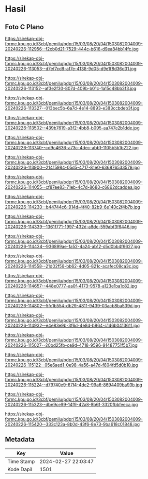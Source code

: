 # Hasil

## Foto C Plano

https://sirekap-obj-formc.kpu.go.id/3cbf/pemilu/pdpr/15/03/08/20/04/1503082004009-20240226-112956--f2cb0d21-7529-444c-b616-d9ea84bb14fc.jpg

https://sirekap-obj-formc.kpu.go.id/3cbf/pemilu/pdpr/15/03/08/20/04/1503082004009-20240226-113053--d7ef7cd8-af7e-4138-9d05-d9e1f8d36d31.jpg

https://sirekap-obj-formc.kpu.go.id/3cbf/pemilu/pdpr/15/03/08/20/04/1503082004009-20240226-113152--af3e2f30-807d-409b-b01c-1a15c48bb3f3.jpg

https://sirekap-obj-formc.kpu.go.id/3cbf/pemilu/pdpr/15/03/08/20/04/1503082004009-20240226-113327--013bec5b-6a7d-4e14-8893-e383ccbdeb3f.jpg

https://sirekap-obj-formc.kpu.go.id/3cbf/pemilu/pdpr/15/03/08/20/04/1503082004009-20240226-113502--439b7619-a3f2-4bb8-b095-aa747e2b1dde.jpg

https://sirekap-obj-formc.kpu.go.id/3cbf/pemilu/pdpr/15/03/08/20/04/1503082004009-20240226-113740--cd9c4636-a73c-4dec-abb1-1105b5b1b222.jpg

https://sirekap-obj-formc.kpu.go.id/3cbf/pemilu/pdpr/15/03/08/20/04/1503082004009-20240226-113900--21415984-05d5-4717-81e0-636876533579.jpg

https://sirekap-obj-formc.kpu.go.id/3cbf/pemilu/pdpr/15/03/08/20/04/1503082004009-20240226-114055--cf87ee83-71eb-4c7d-8680-c6862dcaddea.jpg

https://sirekap-obj-formc.kpu.go.id/3cbf/pemilu/pdpr/15/03/08/20/04/1503082004009-20240226-114230--b44744c6-914d-4f40-82b9-6e140c2f4b7b.jpg

https://sirekap-obj-formc.kpu.go.id/3cbf/pemilu/pdpr/15/03/08/20/04/1503082004009-20240226-114339--1361f771-1997-432d-a8dc-559abf3f6446.jpg

https://sirekap-obj-formc.kpu.go.id/3cbf/pemilu/pdpr/15/03/08/20/04/1503082004009-20240226-114434--936899ae-fa52-4a24-ab12-d5d0bb4f6627.jpg

https://sirekap-obj-formc.kpu.go.id/3cbf/pemilu/pdpr/15/03/08/20/04/1503082004009-20240226-114558--21d02f56-bb62-4d05-821c-acafec08ca3c.jpg

https://sirekap-obj-formc.kpu.go.id/3cbf/pemilu/pdpr/15/03/08/20/04/1503082004009-20240226-114657--448e0777-aa0f-4173-9578-a123e1ba1c82.jpg

https://sirekap-obj-formc.kpu.go.id/3cbf/pemilu/pdpr/15/03/08/20/04/1503082004009-20240226-114802--5fc1b554-db29-4811-9439-03acb8ba539d.jpg

https://sirekap-obj-formc.kpu.go.id/3cbf/pemilu/pdpr/15/03/08/20/04/1503082004009-20240226-114932--e4e83e9b-3f6d-4e8d-b864-c146b0413611.jpg

https://sirekap-obj-formc.kpu.go.id/3cbf/pemilu/pdpr/15/03/08/20/04/1503082004009-20240226-115027--20bd25fb-ce9d-4718-9596-91487751f5b7.jpg

https://sirekap-obj-formc.kpu.go.id/3cbf/pemilu/pdpr/15/03/08/20/04/1503082004009-20240226-115122--05e6aed1-0e98-4a56-a47d-f804fd5d0b10.jpg

https://sirekap-obj-formc.kpu.go.id/3cbf/pemilu/pdpr/15/03/08/20/04/1503082004009-20240226-115224--d79740e9-67f4-4de2-99a6-8694409ba93b.jpg

https://sirekap-obj-formc.kpu.go.id/3cbf/pemilu/pdpr/15/03/08/20/04/1503082004009-20240226-115323--dbe9ce99-14f9-42a8-8b6f-3320fbbfeeca.jpg

https://sirekap-obj-formc.kpu.go.id/3cbf/pemilu/pdpr/15/03/08/20/04/1503082004009-20240226-115420--333c123a-8b0d-43f6-8e73-9ba618c01848.jpg


## Metadata

| Key        | Value               |
| ---------- | ------------------- |
| Time Stamp | 2024-02-27 22:03:47 |
| Kode Dapil | 1501                |



